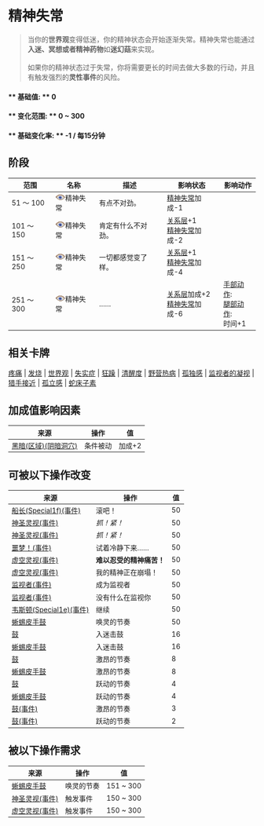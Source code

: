 # 精神失常  
> 当你的<b>世界观</b>变得低迷，你的精神状态会开始逐渐失常。精神失常也能通过<b>入迷、冥想或者精神药物</b>如<b>迷幻菇</b>来实现。<br><br>如果你的精神状态过于失常，你将需要更长的时间去做大多数的行动，并且有触发强烈的<b>灵性事件</b>的风险。  
  
#### ** 基础值: ** 0   
#### ** 变化范围: ** 0 ~ 300  
#### ** 基础变化率: ** -1 / 每15分钟  
## 阶段  
范围  |  名称  |  描述  |  影响状态  |  影响动作  
----  |  ----  |  ----  |  ----  |  ----  
51 ～ 100  |  <img decoding="async" src="Sprite/MindState.png" href="a.md" style="max-width:20px;max-height:20px;">精神失常  |  有点不对劲。  |  [精神失常](MindState.md)加成-1  |    
101 ～ 150  |  <img decoding="async" src="Sprite/MindState.png" href="a.md" style="max-width:20px;max-height:20px;">精神失常  |  肯定有什么不对劲。  |  [关系层](RelationalLayer.md)+1<br>[精神失常](MindState.md)加成-2  |    
151 ～ 250  |  <img decoding="async" src="Sprite/MindState.png" href="a.md" style="max-width:20px;max-height:20px;">精神失常  |  一切都感觉变了样。  |  [关系层](RelationalLayer.md)+1<br>[精神失常](MindState.md)加成-4  |    
251 ～ 300  |  <img decoding="async" src="Sprite/MindState.png" href="a.md" style="max-width:20px;max-height:20px;">精神失常  |  ……  |  [关系层](RelationalLayer.md)加成+2<br>[精神失常](MindState.md)加成-6  |  [手部动作](HandAction.md): <br>[腿部动作](LegAction.md): <br>时间+1  
## 相关卡牌  
[疼痛](Pain.md)  |  [发烧](Fever.md)  |  [世界观](Structure.md)  |  [失实症](Derealization.md)  |  [狂躁](Mania.md)  |  [清醒度](Wakefulness.md)  |  [野营热病](BacteriaTyphus.md)  |  [孤独感](Loneliness.md)  |  [监视者的凝视](WatchersGlare.md)  |  [猎手接近](HuntersProximity.md)  |  [孤立感](Isolation.md)  |  [蛇床子素](Psylocibin.md)  
## 加成值影响因素  
来源  |  操作  |  值  
----  |  ----  |  ----  
[黑暗(区域)(阴暗洞穴)](DarkChamber.md)  |  条件被动  |  加成+2  
## 可被以下操作改变  
来源  |  操作  |  值  
----  |  ----  |  ----  
[船长(Special1f)(事件)](Event_CaptainSpecial1f.md)  |  滚吧！  |  50  
[神圣灵视(事件)](Event_GodExperience1g.md)  |  <i>抓！紧！</i>  |  50  
[神圣灵视(事件)](Event_HuntedExperience1g.md)  |  <i>抓！紧！</i>  |  50  
[噩梦！(事件)](Event_Nightmare.md)  |  试着冷静下来……  |  50  
[虚空灵视(事件)](Event_SpiritsEverywhere1g.md)  |  <b>难以忍受的精神痛苦！</b>  |  50  
[虚空灵视(事件)](Event_VoidExperience1g.md)  |  我的精神正在崩塌！  |  50  
[监视者(事件)](Event_WatchedExperience1gGod.md)  |  成为监视者  |  50  
[监视者(事件)](Event_WatchedExperience1gVoid.md)  |  没有什么在监视你  |  50  
[韦斯顿(Special1e)(事件)](Event_WestonSpecial1e.md)  |  继续  |  50  
[蜥蜴皮手鼓](LizardDrum.md)  |  唤灵的节奏  |  50  
[鼓](Drum.md)  |  入迷击鼓  |  16  
[蜥蜴皮手鼓](LizardDrum.md)  |  入迷击鼓  |  16  
[鼓](Drum.md)  |  激昂的节奏  |  8  
[蜥蜴皮手鼓](LizardDrum.md)  |  激昂的节奏  |  8  
[鼓](Drum.md)  |  跃动的节奏  |  4  
[蜥蜴皮手鼓](LizardDrum.md)  |  跃动的节奏  |  4  
[鼓(事件)](Event_DrumMenu.md)  |  激昂的节奏  |  3  
[鼓(事件)](Event_DrumMenu.md)  |  跃动的节奏  |  2  
## 被以下操作需求  
来源  |  操作  |  值  
----  |  ----  |  ----  
[蜥蜴皮手鼓](LizardDrum.md)  |  唤灵的节奏  |  151 ~ 300  
[神圣灵视(事件)](Event_GodExperience1a.md)  |  触发事件  |  150 ~ 300  
[虚空灵视(事件)](Event_VoidExperience1a.md)  |  触发事件  |  150 ~ 300  
